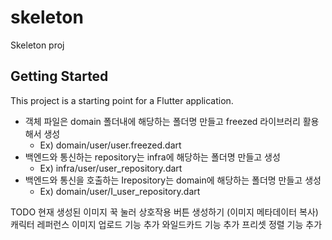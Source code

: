 
# skeleton

Skeleton proj

## Getting Started

This project is a starting point for a Flutter application.

* 객체 파일은 domain 폴더내에 해당하는 폴더명 만들고 freezed 라이브러리 활용해서 생성 
	* Ex) domain/user/user.freezed.dart
* 백엔드와 통신하는 repository는 infra에 해당하는 폴더명 만들고 생성
	* Ex) infra/user/user_repository.dart
* 백엔드와 통신을 호출하는 Irepository는 domain에 해당하는 폴더명 만들고 생성
	* Ex) domain/user/I_user_repository.dart


TODO 
현재 생성된 이미지 꾹 눌러 상호작용 버튼 생성하기 (이미지 메타데이터 복사)
캐릭터 레퍼런스 이미지 업로드 기능 추가
와일드카드 기능 추가
프리셋 정렬 기능 추가